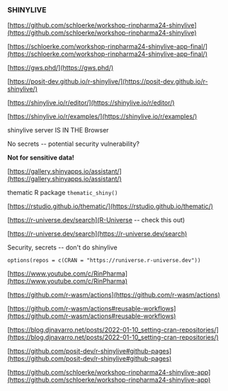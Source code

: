 ### SHINYLIVE

[https://github.com/schloerke/workshop-rinpharma24-shinylive](https://github.com/schloerke/workshop-rinpharma24-shinylive)

[https://schloerke.com/workshop-rinpharma24-shinylive-app-final/](https://schloerke.com/workshop-rinpharma24-shinylive-app-final/)

[https://gws.phd/](https://gws.phd/)

[https://posit-dev.github.io/r-shinylive/](https://posit-dev.github.io/r-shinylive/)

[https://shinylive.io/r/editor/](https://shinylive.io/r/editor/)

[https://shinylive.io/r/examples/](https://shinylive.io/r/examples/)


shinylive server IS IN THE Browser

No secrets -- potential security vulnerability?

**Not for sensitive data!**

[https://gallery.shinyapps.io/assistant/](https://gallery.shinyapps.io/assistant/)

thematic R package
`thematic_shiny()`

[https://rstudio.github.io/thematic/](https://rstudio.github.io/thematic/)

[https://r-universe.dev/search](R-Universe -- check this out)

[https://r-universe.dev/search](https://r-universe.dev/search)


Security, secrets -- don't do shinylive

`options(repos = c(CRAN = "https://runiverse.r-universe.dev"))`

[https://www.youtube.com/c/RinPharma](https://www.youtube.com/c/RinPharma)

[https://github.com/r-wasm/actions](https://github.com/r-wasm/actions)

[https://github.com/r-wasm/actions#reusable-workflows](https://github.com/r-wasm/actions#reusable-workflows)

[https://blog.djnavarro.net/posts/2022-01-10_setting-cran-repositories/](https://blog.djnavarro.net/posts/2022-01-10_setting-cran-repositories/)

[https://github.com/posit-dev/r-shinylive#github-pages](https://github.com/posit-dev/r-shinylive#github-pages)

[https://github.com/schloerke/workshop-rinpharma24-shinylive-app](https://github.com/schloerke/workshop-rinpharma24-shinylive-app)

